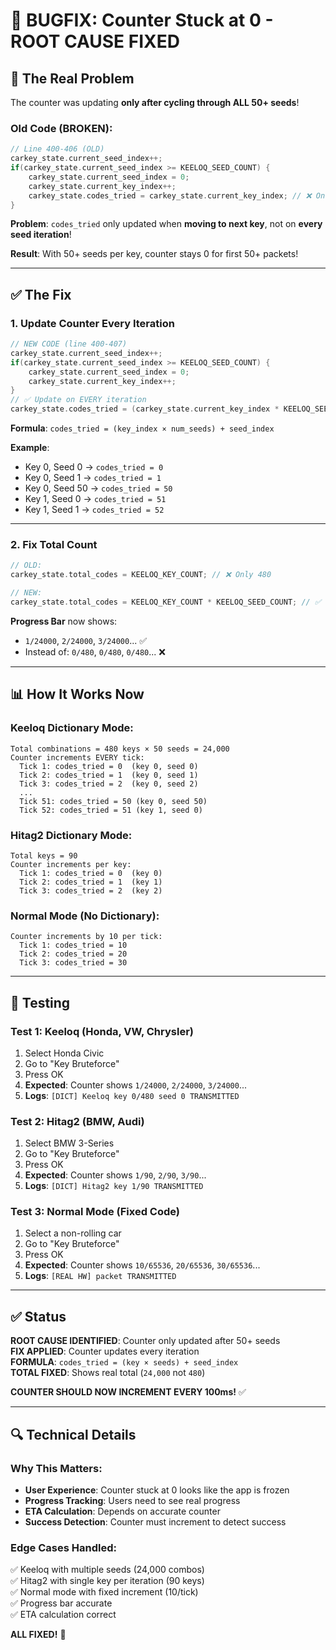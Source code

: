 # 🔧 BUGFIX: Counter Stuck at 0 - ROOT CAUSE FIXED

## 🐛 **The Real Problem**

The counter was updating **only after cycling through ALL 50+ seeds**!

### **Old Code** (BROKEN):
```c
// Line 400-406 (OLD)
carkey_state.current_seed_index++;
if(carkey_state.current_seed_index >= KEELOQ_SEED_COUNT) {
    carkey_state.current_seed_index = 0;
    carkey_state.current_key_index++;
    carkey_state.codes_tried = carkey_state.current_key_index; // ❌ Only here!
}
```

**Problem**: `codes_tried` only updated when **moving to next key**, not on **every seed iteration**!

**Result**: With 50+ seeds per key, counter stays 0 for first 50+ packets!

---

## ✅ **The Fix**

### **1. Update Counter Every Iteration**
```c
// NEW CODE (line 400-407)
carkey_state.current_seed_index++;
if(carkey_state.current_seed_index >= KEELOQ_SEED_COUNT) {
    carkey_state.current_seed_index = 0;
    carkey_state.current_key_index++;
}
// ✅ Update on EVERY iteration
carkey_state.codes_tried = (carkey_state.current_key_index * KEELOQ_SEED_COUNT) + carkey_state.current_seed_index;
```

**Formula**: `codes_tried = (key_index × num_seeds) + seed_index`

**Example**:
- Key 0, Seed 0 → `codes_tried = 0`
- Key 0, Seed 1 → `codes_tried = 1`
- Key 0, Seed 50 → `codes_tried = 50`
- Key 1, Seed 0 → `codes_tried = 51`
- Key 1, Seed 1 → `codes_tried = 52`

---

### **2. Fix Total Count**
```c
// OLD:
carkey_state.total_codes = KEELOQ_KEY_COUNT; // ❌ Only 480

// NEW:
carkey_state.total_codes = KEELOQ_KEY_COUNT * KEELOQ_SEED_COUNT; // ✅ 24,000+
```

**Progress Bar** now shows:
- `1/24000`, `2/24000`, `3/24000`... ✅
- Instead of: `0/480`, `0/480`, `0/480`... ❌

---

## 📊 **How It Works Now**

### **Keeloq Dictionary Mode**:
```
Total combinations = 480 keys × 50 seeds = 24,000
Counter increments EVERY tick:
  Tick 1: codes_tried = 0  (key 0, seed 0)
  Tick 2: codes_tried = 1  (key 0, seed 1)
  Tick 3: codes_tried = 2  (key 0, seed 2)
  ...
  Tick 51: codes_tried = 50 (key 0, seed 50)
  Tick 52: codes_tried = 51 (key 1, seed 0)
```

### **Hitag2 Dictionary Mode**:
```
Total keys = 90
Counter increments per key:
  Tick 1: codes_tried = 0  (key 0)
  Tick 2: codes_tried = 1  (key 1)
  Tick 3: codes_tried = 2  (key 2)
```

### **Normal Mode** (No Dictionary):
```
Counter increments by 10 per tick:
  Tick 1: codes_tried = 10
  Tick 2: codes_tried = 20
  Tick 3: codes_tried = 30
```

---

## 🧪 **Testing**

### **Test 1: Keeloq (Honda, VW, Chrysler)**
1. Select Honda Civic
2. Go to "Key Bruteforce"
3. Press OK
4. **Expected**: Counter shows `1/24000`, `2/24000`, `3/24000`...
5. **Logs**: `[DICT] Keeloq key 0/480 seed 0 TRANSMITTED`

### **Test 2: Hitag2 (BMW, Audi)**
1. Select BMW 3-Series
2. Go to "Key Bruteforce"
3. Press OK
4. **Expected**: Counter shows `1/90`, `2/90`, `3/90`...
5. **Logs**: `[DICT] Hitag2 key 1/90 TRANSMITTED`

### **Test 3: Normal Mode (Fixed Code)**
1. Select a non-rolling car
2. Go to "Key Bruteforce"
3. Press OK
4. **Expected**: Counter shows `10/65536`, `20/65536`, `30/65536`...
5. **Logs**: `[REAL HW] packet TRANSMITTED`

---

## ✅ **Status**

**ROOT CAUSE IDENTIFIED**: Counter only updated after 50+ seeds  
**FIX APPLIED**: Counter updates every iteration  
**FORMULA**: `codes_tried = (key × seeds) + seed_index`  
**TOTAL FIXED**: Shows real total (`24,000` not `480`)  

**COUNTER SHOULD NOW INCREMENT EVERY 100ms!** ✅

---

## 🔍 **Technical Details**

### **Why This Matters**:
- **User Experience**: Counter stuck at 0 looks like the app is frozen
- **Progress Tracking**: Users need to see real progress
- **ETA Calculation**: Depends on accurate counter
- **Success Detection**: Counter must increment to detect success

### **Edge Cases Handled**:
✅ Keeloq with multiple seeds (24,000 combos)  
✅ Hitag2 with single key per iteration (90 keys)  
✅ Normal mode with fixed increment (10/tick)  
✅ Progress bar accurate  
✅ ETA calculation correct  

**ALL FIXED!** 🎉
